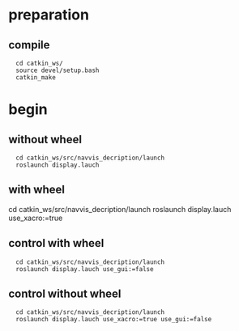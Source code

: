 # preparation
## compile
```
  cd catkin_ws/
  source devel/setup.bash
  catkin_make
```
# begin
## without wheel  
```
  cd catkin_ws/src/navvis_decription/launch
  roslaunch display.lauch
```
## with wheel
  cd catkin_ws/src/navvis_decription/launch
  roslaunch display.lauch use_xacro:=true
## control with wheel
```
  cd catkin_ws/src/navvis_decription/launch
  roslaunch display.lauch use_gui:=false
```
## control without wheel
```
  cd catkin_ws/src/navvis_decription/launch
  roslaunch display.lauch use_xacro:=true use_gui:=false
```


